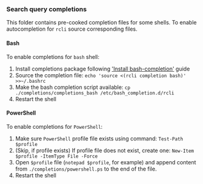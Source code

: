 ### Search query completions
This folder contains pre-cooked completion files for some shells.
To enable autocompletion for `rcli` source corresponding files.

#### Bash
To enable completions for `bash` shell:
1. Install completions package following ['Install bash-completion'](https://kubernetes.io/docs/tasks/tools/install-kubectl/#install-bash-completion) guide
2. Source the completion file:
```echo 'source <(rcli completion bash)' >>~/.bashrc```
3. Make the bash completion script available:
```cp ./completions/completions_bash /etc/bash_completion.d/rcli```
4. Restart the shell

#### PowerShell
To enable completions for `PowerShell`:
1. Make sure `PowerShell` profile file exists using command:
```Test-Path $profile```
2. (Skip, if profile exists) If profile file does not exist, create one:
```New-Item $profile -ItemType File -Force```
3. Open `$profile` file (`notepad $profile`, for example) and append content from `./completions/powershell.ps` to the end of the file.
4. Restart the shell